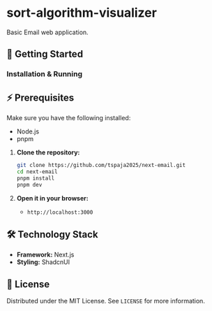 # sort-algorithm-visualizer

Basic Email web application.

## 🚀 Getting Started

### Installation & Running

## ⚡ Prerequisites

Make sure you have the following installed:

- Node.js
- pnpm

1.  **Clone the repository:**
    ```bash
    git clone https://github.com/tspaja2025/next-email.git
    cd next-email
    pnpm install
    pnpm dev
    ```

2.  **Open it in your browser:**
    *  `http://localhost:3000`

## 🛠️ Technology Stack

*   **Framework:** Next.js
*   **Styling:** ShadcnUI

## 📜 License

Distributed under the MIT License. See `LICENSE` for more information.